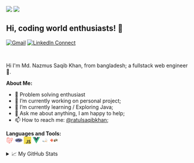 <img src="https://media.giphy.com/media/i4MAH84pqe2m2aVojc/giphy.gif" width="155px">
<img src="https://media.giphy.com/media/HscDLzkO8EOTmgkhQP/giphy.gif" width="155px">

## Hi, coding world enthusiasts! 👋

[![Gmail](https://img.shields.io/badge/%20-Send%20Mail-black?color=14171A&labelColor=ef5350&logo=gmail&logoColor=ffffff)](mailto:ratulkhan.jhenidah@gmail.com?subject=From%20GitHub&body=Hi,%20there.%20Found%20you%20from%20GitHub.)
[![LinkedIn Connect](https://img.shields.io/badge/%20-Connect-black?color=14171A&labelColor=0a66c2&logo=linkedin&logoColor=ffffff)](https://www.linkedin.com/in/md-nazmus-saqib-khan-rsk/)

<br>

Hi I'm Md. Nazmus Saqib Khan, from bangladesh; a fullstack web engineer 🚀.

**About Me:**
- 📖 Problem solving enthusiast
- 🔭 I’m currently working on personal project;
- 🌱 I’m currently learning / Exploring Java; 
- 💬 Ask me about anything, I am happy to help;
- 📫 How to reach me: [@ratulsaqibkhan](mailto:ratulkhan.jhenidah@gmail.com?subject=From%20GitHub&body=Hi,%20there.%20Found%20you%20from%20GitHub.);

**Languages and Tools:**  
<code><img height="20" src="https://raw.githubusercontent.com/github/explore/80688e429a7d4ef2fca1e82350fe8e3517d3494d/topics/laravel/laravel.png"></code>
<code><img height="20" src="https://raw.githubusercontent.com/github/explore/80688e429a7d4ef2fca1e82350fe8e3517d3494d/topics/php/php.png"></code>
<code><img height="20" src="https://raw.githubusercontent.com/github/explore/80688e429a7d4ef2fca1e82350fe8e3517d3494d/topics/javascript/javascript.png"></code>
<code><img height="20" src="https://raw.githubusercontent.com/github/explore/80688e429a7d4ef2fca1e82350fe8e3517d3494d/topics/vue/vue.png"></code>
<code><img height="20" src="https://raw.githubusercontent.com/github/explore/80688e429a7d4ef2fca1e82350fe8e3517d3494d/topics/mysql/mysql.png"></code>
<code><img height="20" src="https://raw.githubusercontent.com/github/explore/80688e429a7d4ef2fca1e82350fe8e3517d3494d/topics/git/git.png"></code>



<details>
<summary>📈 My GitHub Stats</summary>

<p align="center"> <img src="https://github-readme-stats.vercel.app/api?username=RatulSaqibKhan&show_icons=true&theme=gotham" alt="RatulSaqibKhan" />

</details>
